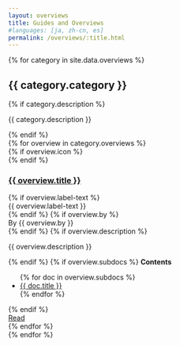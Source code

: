 ```yaml
---
layout: overviews
title: Guides and Overviews
#languages: [ja, zh-cn, es]
permalink: /overviews/:title.html
---
```


{% for category in site.data.overviews %}
  <h2>{{ category.category }}</h2>
  {% if category.description %}<p>{{ category.description }}</p>{% endif %}
  <div class="card-group">
    {% for overview in category.overviews %}
      <div class="white-card">
        <div class="card-wrap">
          <div class="card-header">
            {% if overview.icon %}
            <div class="card-avatar">
              <div class="icon"><i class="fa fa-{{ overview.icon }}" aria-hidden="true"></i></div>
            </div>
            {% endif %}
            <a href="{{ overview.url }}"><h3>{{ overview.title }}</h3></a>          
          </div>
          <div class="card-content">
            {% if overview.label-text %}<div class="tag" {% if overview.label-color %}style ="background: {{ overview.label-color }}"{% endif %}>{{ overview.label-text }}</div>{% endif %}
            {% if overview.by %}<div class="by">By {{ overview.by }}</div>{% endif %}
            {% if overview.description %}<p>{{ overview.description }}</p>{% endif %}
            {% if overview.subdocs %}
              <strong>Contents</strong>
              <ul class="subdocs">
              {% for doc in overview.subdocs %}
                <li><a href="{{ doc.url }}">{{ doc.title }}</a></li>
              {% endfor %}
              </ul>
          {% endif %}
          </div>
        </div>      
        <div class="card-footer">
          <a class="go-btn" href="{{ overview.url }}"><i class="fa fa-arrow-right" aria-hidden="true"></i> Read</a>          
        </div>        
      </div>
    {% endfor %}  
  </div>    
{% endfor %}
